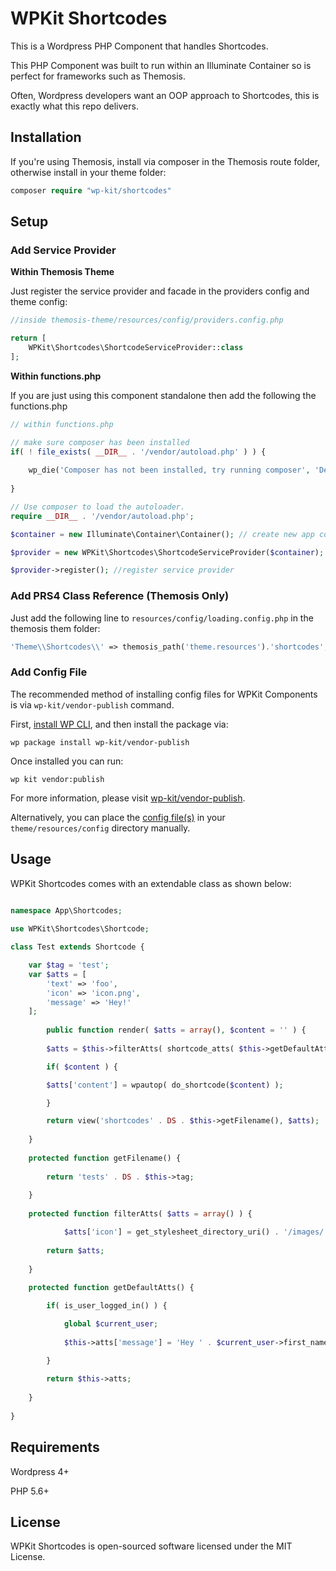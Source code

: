 # WPKit Shortcodes

This is a Wordpress PHP Component that handles Shortcodes.

This PHP Component was built to run within an Illuminate Container so is perfect for frameworks such as Themosis.

Often, Wordpress developers want an OOP approach to Shortcodes, this is exactly what this repo delivers.

## Installation

If you're using Themosis, install via composer in the Themosis route folder, otherwise install in your theme folder:

```php
composer require "wp-kit/shortcodes"
```

## Setup

### Add Service Provider

**Within Themosis Theme**

Just register the service provider and facade in the providers config and theme config:

```php
//inside themosis-theme/resources/config/providers.config.php

return [
    WPKit\Shortcodes\ShortcodeServiceProvider::class
];
```

**Within functions.php**

If you are just using this component standalone then add the following the functions.php

```php
// within functions.php

// make sure composer has been installed
if( ! file_exists( __DIR__ . '/vendor/autoload.php' ) ) {
	
	wp_die('Composer has not been installed, try running composer', 'Dependancy Error');
	
}

// Use composer to load the autoloader.
require __DIR__ . '/vendor/autoload.php';

$container = new Illuminate\Container\Container(); // create new app container

$provider = new WPKit\Shortcodes\ShortcodeServiceProvider($container); // inject into service provider

$provider->register(); //register service provider
```

### Add PRS4 Class Reference (Themosis Only)

Just add the following line to ```resources/config/loading.config.php``` in the themosis them folder:

```php
'Theme\\Shortcodes\\' => themosis_path('theme.resources').'shortcodes',
```

### Add Config File

The recommended method of installing config files for WPKit Components is via ```wp-kit/vendor-publish``` command.

First, [install WP CLI](http://wp-cli.org/), and then install the package via:

```wp package install wp-kit/vendor-publish```

Once installed you can run:

```wp kit vendor:publish```

For more information, please visit [wp-kit/vendor-publish](https://github.com/wp-kit/vendor-publish).

Alternatively, you can place the [config file(s)](config) in your ```theme/resources/config``` directory manually.

## Usage

WPKit Shortcodes comes with an extendable class as shown below:

```php

namespace App\Shortcodes;
    
use WPKit\Shortcodes\Shortcode;

class Test extends Shortcode {

	var $tag = 'test';
	var $atts = [
		'text' => 'foo',
		'icon' => 'icon.png',
		'message' => 'Hey!'
	];
    
    	public function render( $atts = array(), $content = '' ) {
    		
		$atts = $this->filterAtts( shortcode_atts( $this->getDefaultAtts(), $atts, $this->base ) );

		if( $content ) {

		$atts['content'] = wpautop( do_shortcode($content) );

		}

		return view('shortcodes' . DS . $this->getFilename(), $atts);
		
	}
		
	protected function getFilename() {
		
		return 'tests' . DS . $this->tag;
		
	}
	
	protected function filterAtts( $atts = array() ) {

    		$atts['icon'] = get_stylesheet_directory_uri() . '/images/' . $atts['icon']
		
		return $atts;
		
	}
		
	protected function getDefaultAtts() {

		if( is_user_logged_in() ) {

			global $current_user;
	
			$this->atts['message'] = 'Hey ' . $current_user->first_name;

		}
		
		return $this->atts;
		
	}
    
}


```

## Requirements

Wordpress 4+

PHP 5.6+

## License

WPKit Shortcodes is open-sourced software licensed under the MIT License.
